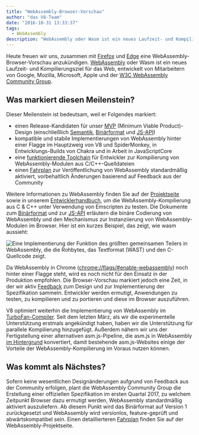 ```yaml
---
title: "WebAssembly-Browser-Vorschau"
author: "das V8-Team"
date: "2016-10-31 13:33:37"
tags: 
  - WebAssembly
description: "WebAssembly oder Wasm ist ein neues Laufzeit- und Kompilierungsziel für das Web, jetzt hinter einer Flagge in Chrome Canary verfügbar!"
---
```

Heute freuen wir uns, zusammen mit [Firefox](https://hacks.mozilla.org/2016/10/webassembly-browser-preview) und [Edge](https://blogs.windows.com/msedgedev/2016/10/31/webassembly-browser-preview/) eine WebAssembly-Browser-Vorschau anzukündigen. [WebAssembly](http://webassembly.org/) oder Wasm ist ein neues Laufzeit- und Kompilierungsziel für das Web, entwickelt von Mitarbeitern von Google, Mozilla, Microsoft, Apple und der [W3C WebAssembly Community Group](https://www.w3.org/community/webassembly/).

<!--truncate-->
## Was markiert diesen Meilenstein?

Dieser Meilenstein ist bedeutsam, weil er Folgendes markiert:

- einen Release-Kandidaten für unser [MVP](http://webassembly.org/docs/mvp/) (Minimum Viable Product)-Design (einschließlich [Semantik](http://webassembly.org/docs/semantics/), [Binärformat](http://webassembly.org/docs/binary-encoding/) und [JS-API](http://webassembly.org/docs/js/))
- kompatible und stabile Implementierungen von WebAssembly hinter einer Flagge im Hauptzweig von V8 und SpiderMonkey, in Entwicklungs-Builds von Chakra und in Arbeit in JavaScriptCore
- eine [funktionierende Toolchain](http://webassembly.org/getting-started/developers-guide/) für Entwickler zur Kompilierung von WebAssembly-Modulen aus C/C++-Quelldateien
- einen [Fahrplan](http://webassembly.org/roadmap/) zur Veröffentlichung von WebAssembly standardmäßig aktiviert, vorbehaltlich Änderungen basierend auf Feedback aus der Community

Weitere Informationen zu WebAssembly finden Sie auf der [Projektseite](http://webassembly.org/) sowie in unserem [Entwicklerhandbuch](http://webassembly.org/getting-started/developers-guide/), um die WebAssembly-Kompilierung aus C & C++ unter Verwendung von Emscripten zu testen. Die Dokumente zum [Binärformat](http://webassembly.org/docs/binary-encoding/) und zur [JS-API](http://webassembly.org/docs/js/) erläutern die binäre Codierung von WebAssembly und den Mechanismus zur Instanziierung von WebAssembly-Modulen im Browser. Hier ist ein kurzes Beispiel, das zeigt, wie wasm aussieht:

![Eine Implementierung der Funktion des größten gemeinsamen Teilers in WebAssembly, die die Rohbytes, das Textformat (WAST) und den C-Quellcode zeigt.](/_img/webassembly-browser-preview/gcd.svg)

Da WebAssembly in Chrome ([chrome://flags/#enable-webassembly](chrome://flags/#enable-webassembly)) noch hinter einer Flagge steht, wird es noch nicht für den Einsatz in der Produktion empfohlen. Die Browser-Vorschau markiert jedoch eine Zeit, in der wir aktiv [Feedback](http://webassembly.org/community/feedback/) zum Design und zur Implementierung der Spezifikation sammeln. Entwickler werden ermutigt, Anwendungen zu testen, zu kompilieren und zu portieren und diese im Browser auszuführen.

V8 optimiert weiterhin die Implementierung von WebAssembly im [TurboFan-Compiler](/blog/turbofan-jit). Seit dem letzten März, als wir die experimentelle Unterstützung erstmals angekündigt haben, haben wir die Unterstützung für parallele Kompilierung hinzugefügt. Außerdem nähern wir uns der Fertigstellung einer alternativen asm.js-Pipeline, die asm.js in WebAssembly [im Hintergrund](https://www.chromestatus.com/feature/5053365658583040) konvertiert, damit bestehende asm.js-Websites einige der Vorteile der WebAssembly-Kompilierung im Voraus nutzen können.

## Was kommt als Nächstes?

Sofern keine wesentlichen Designänderungen aufgrund von Feedback aus der Community erfolgen, plant die WebAssembly Community Group die Erstellung einer offiziellen Spezifikation im ersten Quartal 2017, zu welchem Zeitpunkt Browser dazu ermutigt werden, WebAssembly standardmäßig aktiviert auszuliefern. Ab diesem Punkt wird das Binärformat auf Version 1 zurückgesetzt und WebAssembly wird versionlos, feature-geprüft und abwärtskompatibel sein. Einen detaillierteren [Fahrplan](http://webassembly.org/roadmap/) finden Sie auf der WebAssembly-Projektseite.
